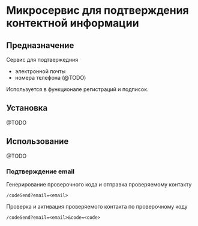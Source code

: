 # Микросервис для подтверждения контектной информации

## Предназначение 

Сервис для подтвержедния 
- электронной почты
- номера телефона (@TODO)

Используется в функционале регистраций и подписок.

## Установка

@TODO

## Использование

@TODO

### Подтверждение email

Генерирование проверочного кода и отправка проверяемому контакту
```
/codeSend?email=<email>
```

Проверка и активация проверяемого контакта по проверочному коду
```
/codeSend?email=<email>&code=<code>
```
